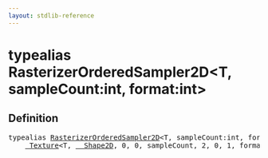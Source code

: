 ```yaml
---
layout: stdlib-reference
---
```


# typealias RasterizerOrderedSampler2D\<T, sampleCount:int, format:int\>

## Definition

<pre>
<span class='code_keyword'>typealias</span> <a href="/stdlib-reference/types/RasterizerOrderedSampler2D" class="code_type">RasterizerOrderedSampler2D</a>&lt;T, sampleCount:<span class="code_keyword">int</span>, format:<span class="code_keyword">int</span>&gt; = 
    <a href="/stdlib-reference/types/Texture/index" class="code_type">_Texture</a>&lt;T, <a href="/stdlib-reference/types/Shape2D/index" class="code_type">__Shape2D</a>, 0, 0, sampleCount, 2, 0, 1, format&gt;;
</pre>

